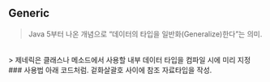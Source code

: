 ## Generic
> Java 5부터 나온 개념으로 “데이터의 타입을 일반화(Generalize)한다”는 의미.
<br>
> 제네릭은 클래스나 메소드에서 사용할 내부 데이터 타입을 컴파일 시에 미리 지정
<br>
### 사용법
아래 코드처럼. 겉화살괄호 사이에 참조 자료타입을 작성.
<br>